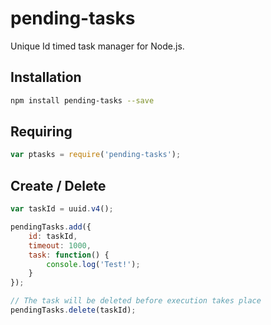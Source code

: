 pending-tasks
===========
Unique Id timed task manager for Node.js.

## Installation
```bash
npm install pending-tasks --save
```

## Requiring
```javascript
var ptasks = require('pending-tasks');
```

## Create / Delete

```javascript
var taskId = uuid.v4();

pendingTasks.add({
    id: taskId,
    timeout: 1000,
    task: function() {
        console.log('Test!');
    }
});

// The task will be deleted before execution takes place
pendingTasks.delete(taskId);
```
